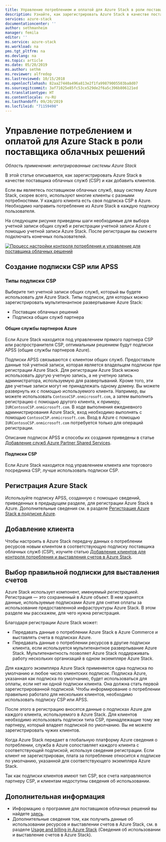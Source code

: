 ```yaml
---
title: Управление потреблением и оплатой для Azure Stack в роли поставщика облачных решений | Документация Майкрософт
description: Узнайте, как зарегистрировать Azure Stack в качестве поставщика облачных решений (CSP) и добавить клиентов для выставления счетов.
services: azure-stack
documentationcenter: ''
author: sethmanheim
manager: femila
editor: ''
ms.service: azure-stack
ms.workload: na
pms.tgt_pltfrm: na
ms.devlang: na
ms.topic: article
ms.date: 05/20/2019
ms.author: sethm
ms.reviewer: alfredop
ms.lastreviewed: 10/15/2018
ms.openlocfilehash: 82aa27440a496a813e2f1fa99879005503ba8d07
ms.sourcegitcommit: 3af71025e85fc53ce529de2f6a5c396b806121ed
ms.translationtype: HT
ms.contentlocale: ru-RU
ms.lasthandoff: 09/20/2019
ms.locfileid: "71159498"
---
```

# <a name="manage-usage-and-billing-for-azure-stack-as-a-cloud-solution-provider"></a>Управление потреблением и оплатой для Azure Stack в роли поставщика облачных решений

*Область применения: интегрированные системы Azure Stack*

В этой статье описывается, как зарегистрировать Azure Stack в качестве поставщика облачных служб (CSP) и как добавить клиентов.

Если вы являетесь поставщиком облачных служб, вашу систему Azure Stack, скорее всего, используют многие клиенты с разными потребностями. У каждого клиента есть своя подписка CSP в Azure. Необходимо направить потребление из Azure Stack в каждую подписку пользователя.

На следующем рисунке приведены шаги необходимые для выбора учетной записи общих служб и регистрации учетной записи Azure с помощью учетной записи Azure Stack. После регистрации вы сможете подключать конечных пользователей.

[![Процесс настройки контроля потребления и управление для поставщика облачных решений](media/azure-stack-add-manage-billing-as-a-csp/process-add-useage-as-a-csp.png "Процесс настройки контроля потребления и управление для поставщика облачных решений")](media/azure-stack-add-manage-billing-as-a-csp/process-add-useage-as-a-csp.png#lightbox)

## <a name="create-a-csp-or-apss-subscription"></a>Создание подписки CSP или APSS

### <a name="csp-subscription-types"></a>Типы подписки CSP

Выберите тип учетной записи общих служб, который вы будете использовать для Azure Stack. Типы подписок, для которых можно зарегистрировать мультитенантное развертывание Azure Stack:

- Поставщик облачных решений
- Подписка общих служб партнера

#### <a name="azure-partner-shared-services"></a>Общие службы партнеров Azure

Если Azure Stack находится под управлением прямого партнера CSP или распространителя CSP, оптимальным решением будут подписки APSS (общие службы партнеров Azure).

Подписки APSS связываются с клиентом общих служб. Предоставьте данные той учетной записи, которая является владельцем подписки при регистрации Azure Stack. Для регистрации Azure Stack можно использовать другую учетную запись, а не учетную запись администратора, используемую для развертываний. Кроме того, эти две учетные записи могут не принадлежать одному домену. Вы можете развернуть их с помощью используемого клиента. Например, вы можете использовать `ContosoCSP.onmicrosoft.com`, а затем выполнить регистрацию с помощью другого клиента, к примеру, `IURContosoCSP.onmicrosoft.com`. В ходе выполнения ежедневного администрирования Azure Stack, вход необходимо выполнять с помощью `ContosoCSP.onmicrosoft.com`. Вход в Azure с помощью `IURContosoCSP.onmicrosoft.com` потребуется только для операций регистрации.

Описание подписок APSS и способы их создания приведены в статье [Добавление служб Azure Partner Shared Services](/partner-center/shared-services).

#### <a name="csp-subscriptions"></a>Подписки CSP

Если Azure Stack находится под управлением клиента или торгового посредника CSP, лучше использовать подписки CSP.

## <a name="register-azure-stack"></a>Регистрация Azure Stack

Используйте подписку APSS, созданную с помощью сведений, приведенных в предыдущем разделе, для регистрации Azure Stack в Azure. Дополнительные сведения см. в разделе [Регистрация Azure Stack в подписке Azure](azure-stack-registration.md).

## <a name="add-end-customer"></a>Добавление клиента

Чтобы настроить в Azure Stack передачу данных о потреблении ресурсов новым клиентом в соответствующую подписку поставщика облачных служб (CSP), изучите статью [Добавление клиентов для контроля потребления и выставления счетов в Azure Stack](azure-stack-csp-howto-register-tenants.md).

## <a name="charge-the-right-subscriptions"></a>Выбор правильной подписки для выставления счетов

Azure Stack использует компонент, именуемый *регистрацией*. Регистрация — это сохраненный в Azure объект. В нем хранятся данные, используемые подписками Azure для снятия оплаты за использование предоставленной инфраструктуры Azure Stack. В этом разделе мы расскажем, для чего нужна регистрация.

Благодаря регистрации Azure Stack может:

- Передавать данные о потреблении Azure Stack в Azure Commerce и выставлять счета в подписках Azure.
- Передавать данные о потреблении ресурсов в другие подписки клиента, если используется мультитенантное развертывание Azure Stack. Мультитенантность позволяет Azure Stack поддерживать работу нескольких организаций в одном экземпляре Azure Stack.

Для каждого экземпляра Azure Stack применяется одна подписка по умолчанию и любое число клиентских подписок. Подписка Azure, указанная как подписка по умолчанию, будет использоваться для оплаты, если нет ни одной подписки клиента. Она должна стать первой зарегистрированной подпиской. Чтобы информирование о потреблении правильно работало для нескольких клиентов, необходимо использовать подписку CSP или APSS.

После этого в регистрацию вносятся данные о подписках Azure для каждого клиента, используемого в Azure Stack. Для клиентов необходимо использовать подписки типа CSP, принадлежащие тому же партнеру, который владеет подпиской по умолчанию. Вы не можете зарегистрировать чужих клиентов.

Когда Azure Stack передает в глобальную платформу Azure сведения о потреблении, служба в Azure сопоставляет каждого клиента с соответствующей подпиской, используя сведения регистрации. Если клиент не зарегистрирован, плата за потребление относится к подписке по умолчанию, указанной для соответствующего экземпляра Azure Stack.

Так как подписки клиентов имеют тип CSP, все счета направляются партнеру CSP, и клиентам недоступны сведения об использовании.

## <a name="next-steps"></a>Дополнительная информация

- Информацию о программе для поставщиков облачных решений вы найдете [здесь](https://partner.microsoft.com/solutions/microsoft-cloud-solutions).
- Дополнительные сведения том, как получить данные об использовании ресурсов и выставлении счетов в Azure Stack, см. в разделе [Usage and billing in Azure Stack](azure-stack-billing-and-chargeback.md) (Сведения об использовании и выставление счетов в Azure Stack).
